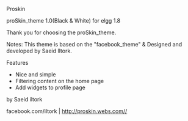 Proskin

 
 proSkin_theme 1.0(Black & White) for elgg 1.8




Thank you for choosing the proSkin_theme.

Notes:
This theme is based on the "facebook_theme" & Designed and developed by Saeid Iltork.



Features

* Nice and simple
* Filtering content on the home page
* Add widgets to profile page


by Saeid iltork

facebook.com/iltork  |  http://proskin.webs.com//

